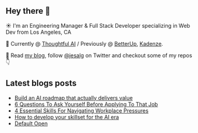 ## Hey there 👋
:sunny: I'm an Engineering Manager & Full Stack Developer specializing in Web Dev from Los Angeles, CA

:office: Currently @ [Thoughtful AI](https://github.com/Thoughtful-Automation) / Previously @ [BetterUp](https://github.com/BetterUp), [Kadenze](https://github.com/Kadenze).

:eyes: Read [my blog](https://jes.al/), follow [@jesalg](https://twitter.com/jesalg) on Twitter and checkout some of my repos :point_down: 

## Latest blogs posts
<!-- BLOG-POST-LIST:START -->
- [Build an AI roadmap that actually delivers value](https://jes.al/2024/10/build-an-ai-roadmap-that-actually-delivers-value/)
- [6 Questions To Ask Yourself Before Applying To That Job](https://jes.al/2024/07/6-questions-to-ask-yourself-before-applying-to-that-job/)
- [4 Essential Skills For Navigating Workplace Pressures](https://jes.al/2024/05/4-essential-skills-navigating-workplace-pressures/)
- [How to develop your skillset for the AI era](https://jes.al/2024/04/how-to-deveop-your-skillset-for-the-ai-area/)
- [Default Open](https://jes.al/2024/02/default-open/)
<!-- BLOG-POST-LIST:END -->
